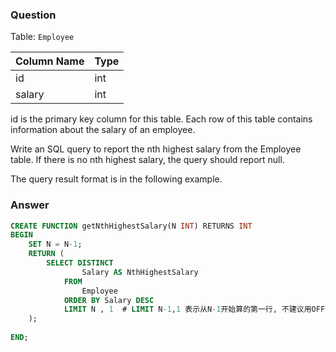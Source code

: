 ### Question

Table: ```Employee```


| Column Name | Type |
|-------------|------|
| id          | int  |
| salary      | int  |

id is the primary key column for this table.
Each row of this table contains information about the salary of an employee.
 

Write an SQL query to report the nth highest salary from the Employee table. If there is no nth highest salary, the query should report null.

The query result format is in the following example.


### Answer

```sql
CREATE FUNCTION getNthHighestSalary(N INT) RETURNS INT 
BEGIN
    SET N = N-1;
    RETURN (
        SELECT DISTINCT
                Salary AS NthHighestSalary
            FROM
                Employee
            ORDER BY Salary DESC
            LIMIT N , 1  # LIMIT N-1,1 表示从N-1开始算的第一行, 不建议用OFFSET
    );
  
END;
```
